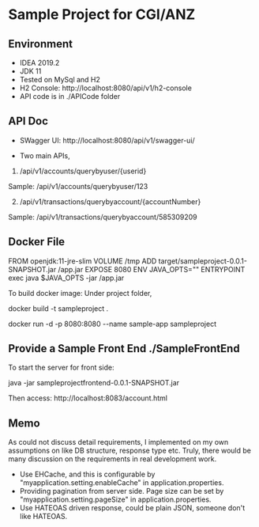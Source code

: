 # Sample Project for CGI/ANZ

## Environment

- IDEA 2019.2
- JDK 11
- Tested on MySql and H2
- H2 Console: http://localhost:8080/api/v1/h2-console
- API code is in ./APICode folder

## API Doc

- SWagger UI: http://localhost:8080/api/v1/swagger-ui/

- Two main APIs,
1. /api/v1/accounts/querybyuser/{userid} 

  Sample: /api/v1/accounts/querybyuser/123
  
2. /api/v1/transactions/querybyaccount/{accountNumber}

  Sample: /api/v1/transactions/querybyaccount/585309209

## Docker File

FROM openjdk:11-jre-slim
VOLUME /tmp
ADD target/sampleproject-0.0.1-SNAPSHOT.jar /app.jar
EXPOSE 8080
ENV JAVA_OPTS=""
ENTRYPOINT exec java $JAVA_OPTS -jar /app.jar

To build docker image: Under project folder,

docker build -t sampleproject .

docker run -d -p 8080:8080 --name sample-app sampleproject

## Provide a Sample Front End ./SampleFrontEnd

To start the server for front side:

java -jar sampleprojectfrontend-0.0.1-SNAPSHOT.jar

Then access:
http://localhost:8083/account.html 

## Memo 
As could not discuss detail requirements, I implemented on my own assumptions on like DB structure, response type etc. Truly, there would be many discussion on the requirements in real development work.   

- Use EHCache, and this is configurable by "myapplication.setting.enableCache" in application.properties.
- Providing pagination from server side. Page size can be set by "myapplication.setting.pageSize" in application.properties.
- Use HATEOAS driven response, could be plain JSON, someone don't like HATEOAS.

